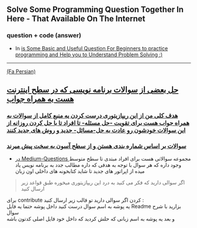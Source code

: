 ## Solve Some Programming Question Together In Here - That Available On The Internet
### question + code (answer)

- In <a href='./Medium-Questions' >   is Some Basic and Useful Question For Beginners to practice programming and Help you to Understand Problem Solving :) 



-------

(Fa Persian)
## حل بعضی از سوالات برنامه نویسی که در سطح اینترنت هست به همراه جواب

### هدف کلی من از این ریپازیتوری درست کردن یه منبع کامل از سوالات به همراه جواب هست برای تقویت -حل مسئله- تا افراد تا با حل کردن روزانه از این سوالات خودشون رو عادت به حل-مسائل- جدید و روش های جدید کنند  
### سوالات بر اساس شماره بندی هستن و از سطح آسون به سخت پیش میرند

 
- در  <a href='./Medium-Questions' >Medium-Questions </a> مجموعه سوالاتی هست برای افراد مبتدی تا سطح متوسط وجود داره که هر سوال با توجه به هدفی که داره مطالب جدد  به برنامه نویس یاد میده از اپراتور های جدید تا شاید کتابخونه های داخلی اون زبان  


 > اگر سوالی دارید که فکر می کنید به درد این ریپازیتوری میخوره طبق قواعد زیر ارسال کنید 


برای contribute کردن اگر سوالی دارید تو قالب زیر ارسال کنید :
<br>
یه پوشه به اسم سوال درست کنید داخل پوشه حتما یه فایل Readme  بزارید با شرح سوال 
<br> 
و بعد یه پوشه به اسم زبانی که حلش کردید که داخل خود فایل اصلی کدتون باشه 
